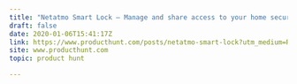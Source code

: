 ```yaml
---
title: "Netatmo Smart Lock — Manage and share access to your home securely and easily"
draft: false
date: 2020-01-06T15:41:17Z
link: https://www.producthunt.com/posts/netatmo-smart-lock?utm_medium=RSS&utm_source=hune
site: www.producthunt.com
topic: product hunt  

---
```


